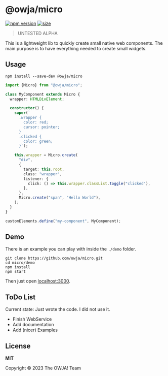# @owja/micro

[![npm version](https://img.shields.io/npm/v/@owja/micro/latest)](https://badge.fury.io/js/%40owja%2Fmicro)
[![size](https://img.badgesize.io/https://unpkg.com/@owja/micro/dist/index.js.svg?compression=brotli&label=size&v=1)](https://unpkg.com/@owja/micro/dist/micro.js)

> UNTESTED ALPHA

This is a lightweight lib to quickly create small native web components. The main purpose
is to have everything needed to create small widgets.

## Usage

```shell
npm install --save-dev @owja/micro
```

```typescript
import {Micro} from "@owja/micro";

class MyComponent extends Micro {
  wrapper: HTMLDivElement;

  constructor() {
    super(`
      .wrapper {
        color: red;
        cursor: pointer;
      }
      .clicked {
        color: green;
      }`);

    this.wrapper = Micro.create(
      "div",
      {
        target: this.root,
        class: "wrapper",
        listener: {
          click: () => this.wrapper.classList.toggle("clicked"),
        },
      },
      Micro.create("span", "Hello World"),
    );
  }
}

customElements.define("my-component", MyComponent);
```

## Demo

There is an example you can play with inside the `./demo` folder.

```shell
git clone https://github.com/owja/micro.git
cd micro/demo
npm install
npm start
```

Then just open [localhost:3000](http://localhost:3000).

## ToDo List

Current state: Just wrote the code. I did not use it.

- Finish WebService
- Add documentation
- Add (nicer) Examples

## License

**MIT**

Copyright © 2023 The OWJA! Team
